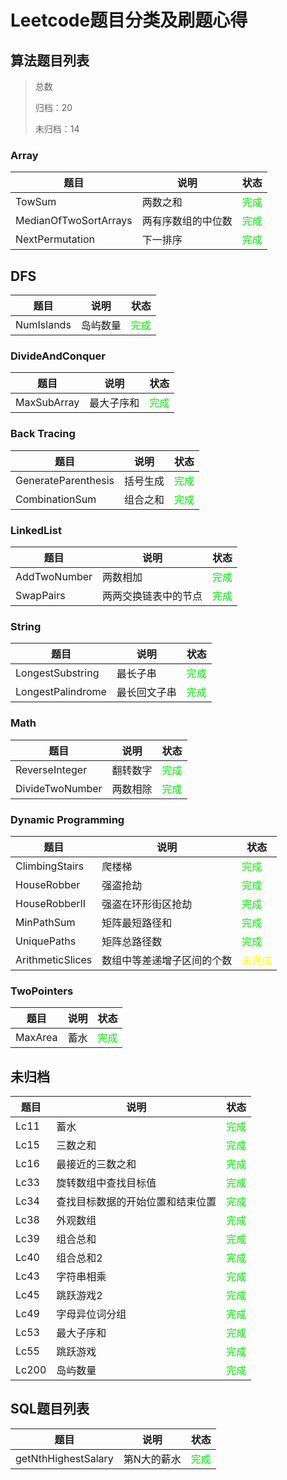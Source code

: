 # Leetcode题目分类及刷题心得


## 算法题目列表

> 总数 
> 
> 归档：20
> 
> 未归档：14

### Array

|题目|说明|状态|
|----|----|----|
|TowSum|两数之和|<font color="gree">完成</font>|
|MedianOfTwoSortArrays|两有序数组的中位数|<font color="gree">完成</font>|
|NextPermutation|下一排序|<font color="gree">完成</font>|

## DFS

|题目|说明|状态|
|----|----|----|
|NumIslands|岛屿数量|<font color="gree">完成</font>|

### DivideAndConquer

|题目|说明|状态|
|----|----|----|
|MaxSubArray|最大子序和|<font color="gree">完成</font>|

### Back Tracing

|题目|说明|状态|
|----|----|----|
|GenerateParenthesis|括号生成|<font color="gree">完成</font>|
|CombinationSum|组合之和|<font color="gree">完成</font>|

### LinkedList

|题目|说明|状态|
|----|----|----|
|AddTwoNumber|两数相加|<font color="gree">完成</font>|
|SwapPairs|两两交换链表中的节点|<font color="gree">完成</font>|

### String

|题目|说明|状态|
|----|----|----|
|LongestSubstring|最长子串|<font color="gree">完成</font>|
|LongestPalindrome|最长回文子串|<font color="gree">完成</font>|


### Math

|题目|说明|状态|
|----|----|----|
|ReverseInteger|翻转数字|<font color="gree">完成</font>|
|DivideTwoNumber|两数相除|<font color="gree">完成</font>|

### Dynamic Programming

|题目|说明|状态|
|----|----|----|
|ClimbingStairs|爬楼梯|<font color="gree">完成</font>|
|HouseRobber|强盗抢劫|<font color="gree">完成</font>|
|HouseRobberII|强盗在环形街区抢劫|<font color="gree">完成</font>|
|MinPathSum|矩阵最短路径和|<font color="gree">完成</font>|
|UniquePaths|矩阵总路径数|<font color="gree">完成</font>|
|ArithmeticSlices|数组中等差递增子区间的个数|<font color="yellow">未完成</font>|

### TwoPointers
|题目|说明|状态|
|----|----|----|
|MaxArea|蓄水|<font color="gree">完成</font>|

## 未归档

|题目|说明|状态|
|----|----|----|
|Lc11|蓄水|<font color="gree">完成</font>|
|Lc15|三数之和|<font color="gree">完成</font>|
|Lc16|最接近的三数之和|<font color="gree">完成</font>|
|Lc33|旋转数组中查找目标值|<font color="gree">完成</font>|
|Lc34|查找目标数据的开始位置和结束位置|<font color="gree">完成</font>|
|Lc38|外观数组|<font color="gree">完成</font>|
|Lc39|组合总和|<font color="gree">完成</font>|
|Lc40|组合总和2|<font color="gree">完成</font>|
|Lc43|字符串相乘|<font color="gree">完成</font>|
|Lc45|跳跃游戏2|<font color="gree">完成</font>|
|Lc49|字母异位词分组|<font color="gree">完成</font>|
|Lc53|最大子序和|<font color="gree">完成</font>|
|Lc55|跳跃游戏|<font color="gree">完成</font>|
|Lc200|岛屿数量|<font color="gree">完成</font>|

## SQL题目列表

|题目|说明|状态|
|----|----|----|
|getNthHighestSalary|第N大的薪水|<font color="gree">完成</font>|